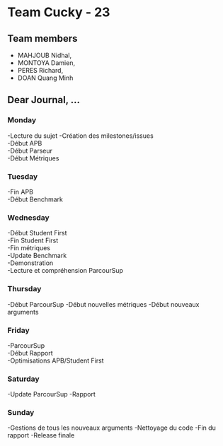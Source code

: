 # Team Cucky - 23

## Team members

  - MAHJOUB Nidhal,
  - MONTOYA Damien,
  - PERES Richard,
  - DOAN Quang Minh

## Dear Journal, ...

### Monday
-Lecture du sujet 
-Création des milestones/issues  
-Début APB  
-Début Parseur  
-Début Métriques

### Tuesday
-Fin APB  
-Début Benchmark 

### Wednesday
-Début Student First  
-Fin Student First  
-Fin métriques  
-Update Benchmark   
-Demonstration  
-Lecture et compréhension ParcourSup

### Thursday
-Début ParcourSup 
-Début nouvelles métriques
-Début nouveaux arguments

### Friday
-ParcourSup  
-Début Rapport  
-Optimisations APB/Student First 

### Saturday
-Update ParcourSup
-Rapport

### Sunday
-Gestions de tous les nouveaux arguments
-Nettoyage du code
-Fin du rapport
-Release finale
